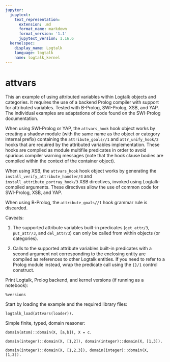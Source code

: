 ```yaml
---
jupyter:
  jupytext:
    text_representation:
      extension: .md
      format_name: markdown
      format_version: '1.1'
      jupytext_version: 1.16.6
  kernelspec:
    display_name: Logtalk
    language: logtalk
    name: logtalk_kernel
---
```


<!--
________________________________________________________________________

This file is part of Logtalk <https://logtalk.org/>  
SPDX-FileCopyrightText: 1998-2025 Paulo Moura <pmoura@logtalk.org>  
SPDX-License-Identifier: Apache-2.0

Licensed under the Apache License, Version 2.0 (the "License");
you may not use this file except in compliance with the License.
You may obtain a copy of the License at

    http://www.apache.org/licenses/LICENSE-2.0

Unless required by applicable law or agreed to in writing, software
distributed under the License is distributed on an "AS IS" BASIS,
WITHOUT WARRANTIES OR CONDITIONS OF ANY KIND, either express or implied.
See the License for the specific language governing permissions and
limitations under the License.
________________________________________________________________________
-->

# attvars

This an example of using attributed variables within Logtalk objects and
categories. It requires the use of a backend Prolog compiler with support
for attributed variables. Tested with B-Prolog, SWI-Prolog, XSB, and YAP.
The individual examples are adaptations of code found on the SWI-Prolog
documentation.

When using SWI-Prolog or YAP, the `attvars_hook` hook object works by
creating a shadow module (with the same name as the object or category
internal prefix) containing the `attribute_goals//1` and `attr_unify_hook/2`
hooks that are required by the attributed variables implementation. These
hooks are compiled as module multifile predicates in order to avoid spurious
compiler warning messages (note that the hook clause bodies are compiled
within the context of the container object).

When using XSB, the `attvars_hook` hook object works by generating the
`install_verify_attribute_handler/4` and `install_attribute_portray_hook/3`
XSB directives, invoked using Logtalk-compiled arguments. These directives
allow the use of common code for SWI-Prolog, XSB, and YAP.

When using B-Prolog, the `attribute_goals//1` hook grammar rule is discarded.

Caveats:

1. The supported attribute variables built-in predicates (`get_attr/3`,
`put_attr/3`, and `del_attr/3`) can only be called from within objects (or
categories).

2. Calls to the supported attribute variables built-in predicates with a
second argument not corresponding to the enclosing entity are compiled as
references to other Logtalk entities. If you need to refer to a Prolog
module instead, wrap the predicate call using the `{}/1` control construct.

Print Logtalk, Prolog backend, and kernel versions (if running as a notebook):

```logtalk
%versions
```

Start by loading the example and the required library files:

```logtalk
logtalk_load(attvars(loader)).
```

Simple finite, typed, domain reasoner:

```logtalk
domain(atom)::domain(X, [a,b]), X = c.
```

<!--
false.
-->

```logtalk
domain(integer)::domain(X, [1,2]), domain(integer)::domain(X, [1,3]).
```

<!--
X = 1.
-->

```logtalk
domain(integer)::domain(X, [1,2,3]), domain(integer)::domain(X, [1,3]).
```

<!--
domain(X, [1, 3]).
-->
